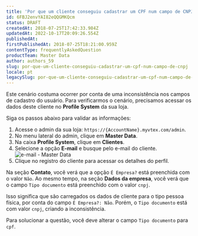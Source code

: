 ```yaml
---
title: 'Por que um cliente conseguiu cadastrar um CPF num campo de CNPJ?'
id: 6FBJ2envYAI82eQQGMKQcm
status: DRAFT
createdAt: 2018-07-25T17:42:33.984Z
updatedAt: 2022-10-17T20:09:26.554Z
publishedAt: 
firstPublishedAt: 2018-07-25T18:21:00.959Z
contentType: frequentlyAskedQuestion
productTeam: Master Data
author: authors_59
slug: por-que-um-cliente-conseguiu-cadastrar-um-cpf-num-campo-de-cnpj
locale: pt
legacySlug: por-que-um-cliente-conseguiu-cadastrar-um-cpf-num-campo-de-cnpj
---
```


Este cenário costuma ocorrer por conta de uma inconsistência nos campos de cadastro do usuário. Para verificarmos o cenário, precisamos acessar os dados deste cliente no __Profile System__ da sua loja. 

Siga os passos abaixo para validar as informações:

1. Acesse o admin da sua loja: `https://{AccountName}.myvtex.com/admin`.
2. No menu lateral do admin, clique em __Master Data__.
3. Na caixa __Profile System__, clique em __Clientes__.
4. Selecione a opção __E-mail__ e busque pelo e-mail do cliente.![e-mail - Master Data](//images.ctfassets.net/alneenqid6w5/cjpYKSZ1i8USYqs8Yga4E/df2c4793391483458ffcf8209a222f69/e-mail_-_Master_Data.png)
5. Clique no registro do cliente para acessar os detalhes do perfil.

Na seção __Contato__, você verá que a opção `É Empresa?` está preenchida com o valor `Não`. Ao mesmo tempo, na seção __Dados da empresa__, você verá que o campo `Tipo documento` está preenchido com o valor `cnpj`. 

Isso significa que são carregados os dados de cliente para o tipo pessoa física, por conta do campo `É Empresa?: Não`. Porém, o `Tipo documento` está com valor `cnpj`, criando a inconsistência.  

Para solucionar a questão, você deve alterar o campo `Tipo documento` para `cpf`.
